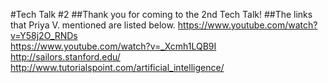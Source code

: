 #Tech Talk #2
##Thank you for coming to the 2nd Tech Talk!
##The links that Priya V. mentioned are listed below.
<https://www.youtube.com/watch?v=Y58j2O_RNDs>
</br>
<https://www.youtube.com/watch?v=_Xcmh1LQB9I>
</br>
<http://sailors.stanford.edu/>
</br>
<http://www.tutorialspoint.com/artificial_intelligence/>

